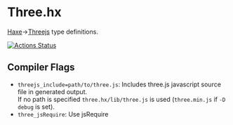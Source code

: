 
# Three.hx

[Haxe](https://haxe.org/)→[Threejs](https://threejs.org/) type definitions.

[![Actions Status](https://github.com/tong/three.hx/workflows/CI/badge.svg)](https://github.com/tong/three.hx)

## Compiler Flags

 * `threejs_include=path/to/three.js`: Includes three.js javascript source file in generated output.  
 If no path is specified `three.hx/lib/three.js` is used (`three.min.js` if `-D debug` is set).
 * `three_jsRequire`: Use jsRequire